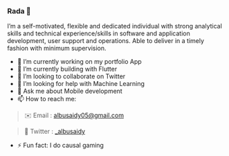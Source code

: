 ### Rada 👋


I’m a self-motivated, flexible and dedicated individual with strong analytical skills and technical experience/skills in software and application development, user support and operations. Able to deliver in a timely fashion with minimum supervision.

- 🔭 I’m currently working on my portfolio App
- 🌱 I’m currently building with Flutter
- 👯 I’m looking to collaborate on Twitter
- 🤔 I’m looking for help with Machine Learning
- 💬 Ask me about Mobile development
- 📫 How to reach me: 

 > ✉️ Email :
 > [albusaidy05@gmail.com](mailto:albusaidy05@gmail.com)  

 >📱 Twitter : [_albusaidy](https://twitter.com/_albusaidy)    
 
- ⚡ Fun fact: I do causal gaming

